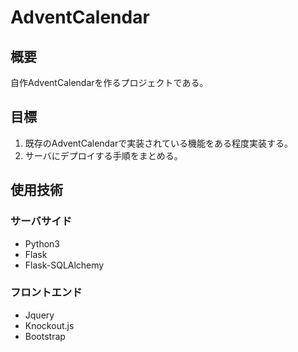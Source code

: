 # AdventCalendar

## 概要
自作AdventCalendarを作るプロジェクトである。

## 目標
1. 既存のAdventCalendarで実装されている機能をある程度実装する。
1. サーバにデプロイする手順をまとめる。

## 使用技術

### サーバサイド
- Python3
- Flask
- Flask-SQLAlchemy

### フロントエンド
- Jquery
- Knockout.js
- Bootstrap
